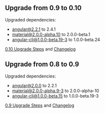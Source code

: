 ## Upgrade from 0.9 to 0.10

Upgraded dependencies:
 - angular@2.2.1 to 2.4.1
 - material@2.0.0-alpha.10 to 2.0.0-beta.1
 - angular-cli@1.0.0-beta.19-3 to 1.0.0-beta.24

[0.10 Upgrade Steps](https://github.com/Teradata/covalent-quickstart/pull/26/commits) and [Changelog](https://github.com/Teradata/covalent/blob/v0.10.0/docs/CHANGELOG.md#0100-bedlington-cummerbund-2016-12-30)

## Upgrade from 0.8 to 0.9

Upgraded dependencies:
 - angular@2.0.0 to 2.2.1
 - material@2.0.0-alpha.9-3 to 2.0.0-alpha-10
 - angular-cli@1.0.0-beta.15 to 1.0.0-beta.19-3

[0.9 Upgrade Steps](https://github.com/Teradata/covalent-quickstart/pull/20/commits) and [Changelog](https://github.com/Teradata/covalent/blob/develop/docs/CHANGELOG.md#090-pallettown-cummerbund-2016-11-21)
